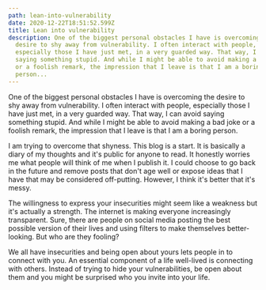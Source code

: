 ```yaml
---
path: lean-into-vulnerability
date: 2020-12-22T18:51:52.599Z
title: Lean into vulnerability
description: One of the biggest personal obstacles I have is overcoming the
  desire to shy away from vulnerability. I often interact with people,
  especially those I have just met, in a very guarded way. That way, I can avoid
  saying something stupid. And while I might be able to avoid making a bad joke
  or a foolish remark, the impression that I leave is that I am a boring
  person...
---
```

One of the biggest personal obstacles I have is overcoming the desire to shy away from vulnerability. I often interact with people, especially those I have just met, in a very guarded way. That way, I can avoid saying something stupid. And while I might be able to avoid making a bad joke or a foolish remark, the impression that I leave is that I am a boring person. 

I am trying to overcome that shyness. This blog is a start. It is basically a diary of my thoughts and it's public for anyone to read. It honestly worries me what people will think of me when I publish it. I could choose to go back in the future and remove posts that don't age well or expose ideas that I have that may be considered off-putting. However, I think it's better that it's messy.

The willingness to express your insecurities might seem like a weakness but it's actually a strength. The internet is making everyone increasingly transparent. Sure, there are people on social media posting the best possible version of their lives and using filters to make themselves better-looking. But who are they fooling?

We all have insecurities and being open about yours lets people in to connect with you. An essential component of a life well-lived is connecting with others. Instead of trying to hide your vulnerabilities, be open about them and you might be surprised who you invite into your life.